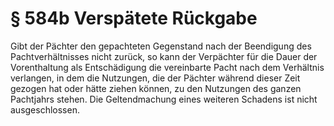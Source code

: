 # § 584b Verspätete Rückgabe
Gibt der Pächter den gepachteten Gegenstand nach der Beendigung des Pachtverhältnisses nicht zurück, so kann der Verpächter für die Dauer der Vorenthaltung als Entschädigung die vereinbarte Pacht nach dem Verhältnis verlangen, in dem die Nutzungen, die der Pächter während dieser Zeit gezogen hat oder hätte ziehen können, zu den Nutzungen des ganzen Pachtjahrs stehen. Die Geltendmachung eines weiteren Schadens ist nicht ausgeschlossen.